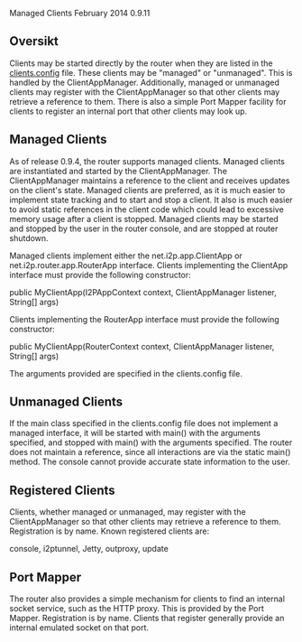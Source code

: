  Managed Clients February 2014 0.9.11 

## Oversikt

Clients may be started directly by the router when they are listed in
the [clients.config]() file. These clients
may be \"managed\" or \"unmanaged\". This is handled by the
ClientAppManager. Additionally, managed or unmanaged clients may
register with the ClientAppManager so that other clients may retrieve a
reference to them. There is also a simple Port Mapper facility for
clients to register an internal port that other clients may look up.

## Managed Clients

As of release 0.9.4, the router supports managed clients. Managed
clients are instantiated and started by the ClientAppManager. The
ClientAppManager maintains a reference to the client and receives
updates on the client\'s state. Managed clients are preferred, as it is
much easier to implement state tracking and to start and stop a client.
It also is much easier to avoid static references in the client code
which could lead to excessive memory usage after a client is stopped.
Managed clients may be started and stopped by the user in the router
console, and are stopped at router shutdown.

Managed clients implement either the net.i2p.app.ClientApp or
net.i2p.router.app.RouterApp interface. Clients implementing the
ClientApp interface must provide the following constructor:

 public MyClientApp(I2PAppContext context, ClientAppManager listener, String[] args)

Clients implementing the RouterApp interface must provide the following
constructor:

 public MyClientApp(RouterContext context, ClientAppManager listener, String[] args)

The arguments provided are specified in the clients.config file.

## Unmanaged Clients

If the main class specified in the clients.config file does not
implement a managed interface, it will be started with main() with the
arguments specified, and stopped with main() with the arguments
specified. The router does not maintain a reference, since all
interactions are via the static main() method. The console cannot
provide accurate state information to the user.

## Registered Clients

Clients, whether managed or unmanaged, may register with the
ClientAppManager so that other clients may retrieve a reference to them.
Registration is by name. Known registered clients are:

 console, i2ptunnel, Jetty, outproxy, update

## Port Mapper

The router also provides a simple mechanism for clients to find an
internal socket service, such as the HTTP proxy. This is provided by the
Port Mapper. Registration is by name. Clients that register generally
provide an internal emulated socket on that port.


